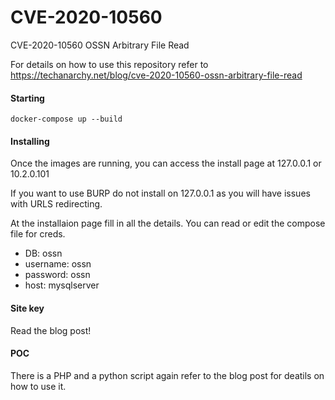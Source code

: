 # CVE-2020-10560
CVE-2020-10560 OSSN Arbitrary File Read

For details on how to use this repository refer to https://techanarchy.net/blog/cve-2020-10560-ossn-arbitrary-file-read

#### Starting
`docker-compose up --build`

#### Installing

Once the images are running, you can access the install page at 127.0.0.1 or 10.2.0.101

If you want to use BURP do not install on 127.0.0.1 as you will have issues with URLS redirecting. 

At the installaion page fill in all the details. You can read or edit the compose file for creds. 

- DB: ossn
- username: ossn
- password: ossn
- host: mysqlserver

#### Site key

Read the blog post!


#### POC

There is a PHP and a python script again refer to the blog post for deatils on how to use it. 